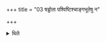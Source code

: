 +++
title = "03 षड्ढोता पश्विष्टिश्चाङ्गभूतेषु न"

+++

<details><summary>थिते</summary>

षड्ढोता पश्विष्टिश्चाङ्गभूतेषु न विद्यते ३
</details>
